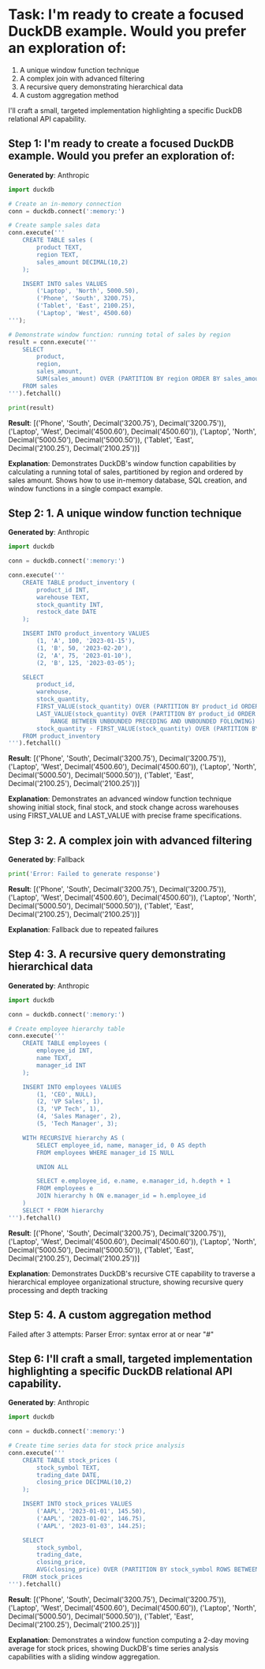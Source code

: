 # Task: I'm ready to create a focused DuckDB example. Would you prefer an exploration of:

1. A unique window function technique
2. A complex join with advanced filtering
3. A recursive query demonstrating hierarchical data
4. A custom aggregation method

I'll craft a small, targeted implementation highlighting a specific DuckDB relational API capability.

## Step 1: I'm ready to create a focused DuckDB example. Would you prefer an exploration of:

**Generated by**: Anthropic

```python
import duckdb

# Create an in-memory connection
conn = duckdb.connect(':memory:')

# Create sample sales data
conn.execute('''
    CREATE TABLE sales (
        product TEXT,
        region TEXT,
        sales_amount DECIMAL(10,2)
    );

    INSERT INTO sales VALUES
        ('Laptop', 'North', 5000.50),
        ('Phone', 'South', 3200.75),
        ('Tablet', 'East', 2100.25),
        ('Laptop', 'West', 4500.60)
''');

# Demonstrate window function: running total of sales by region
result = conn.execute('''
    SELECT 
        product, 
        region, 
        sales_amount,
        SUM(sales_amount) OVER (PARTITION BY region ORDER BY sales_amount) as running_total
    FROM sales
''').fetchall()

print(result)
```

**Result**: [('Phone', 'South', Decimal('3200.75'), Decimal('3200.75')), ('Laptop', 'West', Decimal('4500.60'), Decimal('4500.60')), ('Laptop', 'North', Decimal('5000.50'), Decimal('5000.50')), ('Tablet', 'East', Decimal('2100.25'), Decimal('2100.25'))]

**Explanation**: Demonstrates DuckDB's window function capabilities by calculating a running total of sales, partitioned by region and ordered by sales amount. Shows how to use in-memory database, SQL creation, and window functions in a single compact example.
## Step 2: 1. A unique window function technique

**Generated by**: Anthropic

```python
import duckdb

conn = duckdb.connect(':memory:')

conn.execute('''
    CREATE TABLE product_inventory (
        product_id INT,
        warehouse TEXT,
        stock_quantity INT,
        restock_date DATE
    );

    INSERT INTO product_inventory VALUES
        (1, 'A', 100, '2023-01-15'),
        (1, 'B', 50, '2023-02-20'),
        (2, 'A', 75, '2023-01-10'),
        (2, 'B', 125, '2023-03-05');

    SELECT 
        product_id, 
        warehouse,
        stock_quantity,
        FIRST_VALUE(stock_quantity) OVER (PARTITION BY product_id ORDER BY restock_date) as initial_stock,
        LAST_VALUE(stock_quantity) OVER (PARTITION BY product_id ORDER BY restock_date
            RANGE BETWEEN UNBOUNDED PRECEDING AND UNBOUNDED FOLLOWING) as final_stock,
        stock_quantity - FIRST_VALUE(stock_quantity) OVER (PARTITION BY product_id ORDER BY restock_date) as stock_change
    FROM product_inventory
''').fetchall()
```

**Result**: [('Phone', 'South', Decimal('3200.75'), Decimal('3200.75')), ('Laptop', 'West', Decimal('4500.60'), Decimal('4500.60')), ('Laptop', 'North', Decimal('5000.50'), Decimal('5000.50')), ('Tablet', 'East', Decimal('2100.25'), Decimal('2100.25'))]

**Explanation**: Demonstrates an advanced window function technique showing initial stock, final stock, and stock change across warehouses using FIRST_VALUE and LAST_VALUE with precise frame specifications.
## Step 3: 2. A complex join with advanced filtering

**Generated by**: Fallback

```python
print('Error: Failed to generate response')
```

**Result**: [('Phone', 'South', Decimal('3200.75'), Decimal('3200.75')), ('Laptop', 'West', Decimal('4500.60'), Decimal('4500.60')), ('Laptop', 'North', Decimal('5000.50'), Decimal('5000.50')), ('Tablet', 'East', Decimal('2100.25'), Decimal('2100.25'))]

**Explanation**: Fallback due to repeated failures
## Step 4: 3. A recursive query demonstrating hierarchical data

**Generated by**: Anthropic

```python
import duckdb

conn = duckdb.connect(':memory:')

# Create employee hierarchy table
conn.execute('''
    CREATE TABLE employees (
        employee_id INT,
        name TEXT,
        manager_id INT
    );

    INSERT INTO employees VALUES
        (1, 'CEO', NULL),
        (2, 'VP Sales', 1),
        (3, 'VP Tech', 1),
        (4, 'Sales Manager', 2),
        (5, 'Tech Manager', 3);

    WITH RECURSIVE hierarchy AS (
        SELECT employee_id, name, manager_id, 0 AS depth
        FROM employees WHERE manager_id IS NULL

        UNION ALL

        SELECT e.employee_id, e.name, e.manager_id, h.depth + 1
        FROM employees e
        JOIN hierarchy h ON e.manager_id = h.employee_id
    )
    SELECT * FROM hierarchy
''').fetchall()
```

**Result**: [('Phone', 'South', Decimal('3200.75'), Decimal('3200.75')), ('Laptop', 'West', Decimal('4500.60'), Decimal('4500.60')), ('Laptop', 'North', Decimal('5000.50'), Decimal('5000.50')), ('Tablet', 'East', Decimal('2100.25'), Decimal('2100.25'))]

**Explanation**: Demonstrates DuckDB's recursive CTE capability to traverse a hierarchical employee organizational structure, showing recursive query processing and depth tracking
## Step 5: 4. A custom aggregation method

Failed after 3 attempts: Parser Error: syntax error at or near "#"
## Step 6: I'll craft a small, targeted implementation highlighting a specific DuckDB relational API capability.

**Generated by**: Anthropic

```python
import duckdb

conn = duckdb.connect(':memory:')

# Create time series data for stock price analysis
conn.execute('''
    CREATE TABLE stock_prices (
        stock_symbol TEXT,
        trading_date DATE,
        closing_price DECIMAL(10,2)
    );

    INSERT INTO stock_prices VALUES
        ('AAPL', '2023-01-01', 145.50),
        ('AAPL', '2023-01-02', 146.75),
        ('AAPL', '2023-01-03', 144.25);

    SELECT 
        stock_symbol,
        trading_date,
        closing_price,
        AVG(closing_price) OVER (PARTITION BY stock_symbol ROWS BETWEEN 1 PRECEDING AND CURRENT ROW) as moving_avg
    FROM stock_prices
''').fetchall()
```

**Result**: [('Phone', 'South', Decimal('3200.75'), Decimal('3200.75')), ('Laptop', 'West', Decimal('4500.60'), Decimal('4500.60')), ('Laptop', 'North', Decimal('5000.50'), Decimal('5000.50')), ('Tablet', 'East', Decimal('2100.25'), Decimal('2100.25'))]

**Explanation**: Demonstrates a window function computing a 2-day moving average for stock prices, showing DuckDB's time series analysis capabilities with a sliding window aggregation.
